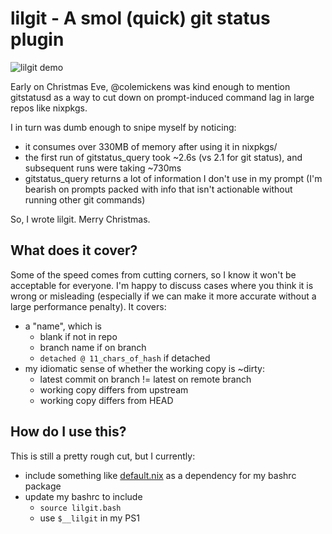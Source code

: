 # lilgit - A smol (quick) git status plugin

![lilgit demo](lilgit.gif)

Early on Christmas Eve, @colemickens was kind enough to mention gitstatusd as a way to cut down on prompt-induced command lag in large repos like nixpkgs.

I in turn was dumb enough to snipe myself by noticing:
- it consumes over 330MB of memory after using it in nixpkgs/
- the first run of gitstatus_query took ~2.6s (vs 2.1 for git status), and subsequent runs were taking ~730ms
- gitstatus_query returns a lot of information I don't use in my prompt (I'm bearish on prompts packed with info that isn't actionable without running other git commands) 

So, I wrote lilgit. Merry Christmas.

## What does it cover?
Some of the speed comes from cutting corners, so I know it won't be acceptable for everyone. I'm happy to discuss cases where you think it is wrong or misleading (especially if we can make it more accurate without a large performance penalty). It covers:
- a "name", which is
    - blank if not in repo
    - branch name if on branch
    - `detached @ 11_chars_of_hash` if detached
- my idiomatic sense of whether the working copy is ~dirty:
    - latest commit on branch != latest on remote branch
    - working copy differs from upstream
    - working copy differs from HEAD

## How do I use this?
This is still a pretty rough cut, but I currently:
- include something like [default.nix](default.nix) as a dependency for my bashrc package
- update my bashrc to include
    - `source lilgit.bash` 
    - use `$__lilgit` in my PS1
